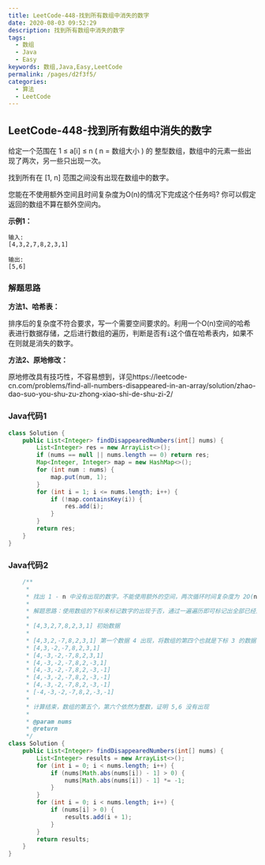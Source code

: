 ```yaml
---
title: LeetCode-448-找到所有数组中消失的数字
date: 2020-08-03 09:52:29
description: 找到所有数组中消失的数字
tags: 
  - 数组
  - Java
  - Easy
keywords: 数组,Java,Easy,LeetCode
permalink: /pages/d2f3f5/
categories: 
  - 算法
  - LeetCode
---
```


## LeetCode-448-找到所有数组中消失的数字

给定一个范围在  1 ≤ a[i] ≤ n ( n = 数组大小 ) 的 整型数组，数组中的元素一些出现了两次，另一些只出现一次。

找到所有在 [1, n] 范围之间没有出现在数组中的数字。

您能在不使用额外空间且时间复杂度为O(n)的情况下完成这个任务吗? 你可以假定返回的数组不算在额外空间内。

<!--more-->

**示例1：**

```
输入:
[4,3,2,7,8,2,3,1]

输出:
[5,6]
```

### 解题思路

**方法1、哈希表：**

排序后的复杂度不符合要求，写一个需要空间要求的。利用一个O(n)空间的哈希表进行数据存储，之后进行数组的遍历，判断是否有`i`这个值在哈希表内，如果不在则就是消失的数字。

**方法2、原地修改：**

原地修改具有技巧性，不容易想到，详见https://leetcode-cn.com/problems/find-all-numbers-disappeared-in-an-array/solution/zhao-dao-suo-you-shu-zu-zhong-xiao-shi-de-shu-zi-2/

### Java代码1

```java
class Solution {
    public List<Integer> findDisappearedNumbers(int[] nums) {
        List<Integer> res = new ArrayList<>();
        if (nums == null || nums.length == 0) return res;
        Map<Integer, Integer> map = new HashMap<>();
        for (int num : nums) {
            map.put(num, 1);
        }
        for (int i = 1; i <= nums.length; i++) {
            if (!map.containsKey(i)) {
                res.add(i);
            }
        }
        return res;
    }
}
```

### Java代码2

```java
    /**
     *
     * 找出 1 - n 中没有出现的数字。不能使用额外的空间，两次循环时间复杂度为 2O(n)，即为 O(n)。
     *
     * 解题思路：使用数组的下标来标记数字的出现于否，通过一遍遍历即可标记出全部已经出现的数组
     *
     * [4,3,2,7,8,2,3,1] 初始数据
     *
     * [4,3,2,-7,8,2,3,1] 第一个数据 4 出现，将数组的第四个也就是下标 3 的数据修改为负数。-7 计算时，通过绝对值处理一下即可不影响数据的计算
     * [4,3,-2,-7,8,2,3,1]
     * [4,-3,-2,-7,8,2,3,1]
     * [4,-3,-2,-7,8,2,-3,1]
     * [4,-3,-2,-7,8,2,-3,-1]
     * [4,-3,-2,-7,8,2,-3,-1]
     * [4,-3,-2,-7,8,2,-3,-1]
     * [-4,-3,-2,-7,8,2,-3,-1]
     *
     * 计算结束，数组的第五个，第六个依然为整数，证明 5,6 没有出现
     *
     * @param nums
     * @return
     */
class Solution {
    public List<Integer> findDisappearedNumbers(int[] nums) {
        List<Integer> results = new ArrayList<>();
        for (int i = 0; i < nums.length; i++) {
            if (nums[Math.abs(nums[i]) - 1] > 0) {
                nums[Math.abs(nums[i]) - 1] *= -1;
            }
        }
        for (int i = 0; i < nums.length; i++) {
            if (nums[i] > 0) {
                results.add(i + 1);
            }
        }
        return results;
    }
}
```

